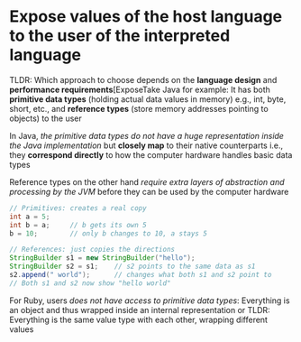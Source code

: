 # Expose values of the host language to the user of the interpreted language

TLDR: Which approach to choose depends on the **language design** and **performance requirements**[ExposeTake Java for example: It has both **primitive data types** (holding actual data values in memory) e.g., int, byte, short, etc., and **reference types** (store memory addresses pointing to objects) to the user

In Java, _the primitive data types do not have a huge representation inside the Java implementation_ but **closely map** to their native counterparts i.e., they **correspond directly** to how the computer hardware handles basic data types

Reference types on the other hand _require extra layers of abstraction and processing by the JVM_ before they can be used by the computer hardware

```java
// Primitives: creates a real copy
int a = 5;
int b = a;     // b gets its own 5
b = 10;        // only b changes to 10, a stays 5

// References: just copies the directions
StringBuilder s1 = new StringBuilder("hello");
StringBuilder s2 = s1;    // s2 points to the same data as s1
s2.append(" world");      // changes what both s1 and s2 point to
// Both s1 and s2 now show "hello world"

```

For Ruby, users _does not have access to primitive data types_: Everything is an object and thus wrapped inside an internal representation or TLDR: Everything is the same value type with each other, wrapping different values
